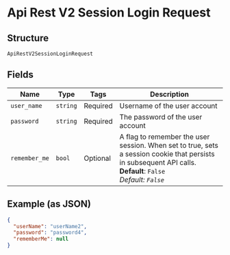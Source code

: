 
# Api Rest V2 Session Login Request

## Structure

`ApiRestV2SessionLoginRequest`

## Fields

| Name | Type | Tags | Description |
|  --- | --- | --- | --- |
| `user_name` | `string` | Required | Username of the user account |
| `password` | `string` | Required | The password of the user account |
| `remember_me` | `bool` | Optional | A flag to remember the user session. When set to true, sets a session cookie that persists in subsequent API calls.<br>**Default**: `False`<br>*Default: `False`* |

## Example (as JSON)

```json
{
  "userName": "userName2",
  "password": "password4",
  "rememberMe": null
}
```

